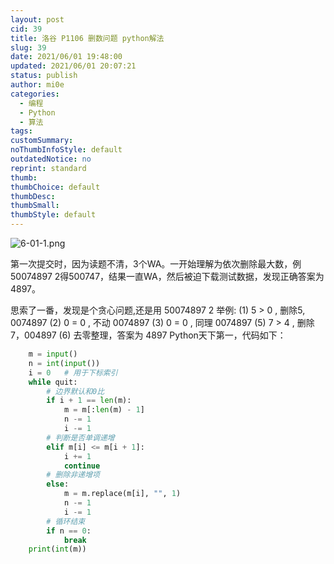 ```yaml
---
layout: post
cid: 39
title: 洛谷 P1106 删数问题 python解法
slug: 39
date: 2021/06/01 19:48:00
updated: 2021/06/01 20:07:21
status: publish
author: mi0e
categories: 
  - 编程
  - Python
  - 算法
tags: 
customSummary: 
noThumbInfoStyle: default
outdatedNotice: no
reprint: standard
thumb: 
thumbChoice: default
thumbDesc: 
thumbSmall: 
thumbStyle: default
---
```



![6-01-1.png][1]


  [1]: http://mioe.xyz/usr/uploads/2021/06/3479330492.png

第一次提交时，因为读题不清，3个WA。一开始理解为依次删除最大数，例50074897 2得500747，结果一直WA，然后被迫下载测试数据，发现正确答案为 4897。

思索了一番，发现是个贪心问题,还是用 50074897 2 举例:
        (1) 5 > 0 , 删除5, 0074897
        (2) 0 = 0 , 不动 0074897
        (3) 0 = 0 , 同理 0074897
        (5) 7 > 4 , 删除7，004897
        (6) 去零整理，答案为 4897
Python天下第一，代码如下：
```python
    m = input()
    n = int(input())
    i = 0   # 用于下标索引
    while quit:
        # 边界默认和0比
        if i + 1 == len(m):
            m = m[:len(m) - 1]
            n -= 1
            i -= 1
        # 判断是否单调递增
        elif m[i] <= m[i + 1]:
            i += 1
            continue
        # 删除非递增项
        else:
            m = m.replace(m[i], "", 1)
            n -= 1
            i -= 1
        # 循环结束
        if n == 0:
            break
    print(int(m))
```


